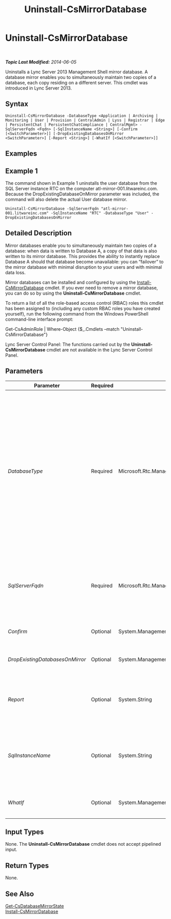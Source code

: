 ﻿---
title: Uninstall-CsMirrorDatabase
TOCTitle: Uninstall-CsMirrorDatabase
ms:assetid: a5b14259-6cf6-46b5-ae8d-3b5e4428dfaf
ms:mtpsurl: https://technet.microsoft.com/en-us/library/JJ205159(v=OCS.15)
ms:contentKeyID: 48185066
ms.date: 07/23/2014
mtps_version: v=OCS.15
---

<div data-xmlns="http://www.w3.org/1999/xhtml">

<div class="topic" data-xmlns="http://www.w3.org/1999/xhtml" data-msxsl="urn:schemas-microsoft-com:xslt" data-cs="http://msdn.microsoft.com/en-us/">

<div data-asp="http://msdn2.microsoft.com/asp">

# Uninstall-CsMirrorDatabase

</div>

<div id="mainSection">

<div id="mainBody">

<span> </span>

_**Topic Last Modified:** 2014-06-05_

Uninstalls a Lync Server 2013 Management Shell mirror database. A database mirror enables you to simultaneously maintain two copies of a database, each copy residing on a different server. This cmdlet was introduced in Lync Server 2013.

<div>

## Syntax

    Uninstall-CsMirrorDatabase -DatabaseType <Application | Archiving | Monitoring | User | Provision | CentralAdmin | Lyss | Registrar | Edge | PersistentChat | PersistentChatCompliance | CentralMgmt> -SqlServerFqdn <Fqdn> [-SqlInstanceName <String>] [-Confirm [<SwitchParameter>]] [-DropExistingDatabasesOnMirror <SwitchParameter>] [-Report <String>] [-WhatIf [<SwitchParameter>]]

</div>

<span id="Examples"></span>

<div>

## Examples

<div>

## Example 1

The command shown in Example 1 uninstalls the user database from the SQL Server instance RTC on the computer atl-mirror-001.litwareinc.com. Because the DropExistingDatabaseOnMirror parameter was included, the command will also delete the actual User database mirror.

    Uninstall-CsMirrorDatabase -SqlServerFqdn "atl-mirror-001.litwareinc.com" -SqlInstanceName "RTC" -DatabaseType "User" -DropExistingDatabasesOnMirror

</div>

</div>

<span id="DetailedDescription"></span>

<div>

## Detailed Description

Mirror databases enable you to simultaneously maintain two copies of a database: when data is written to Database A, a copy of that data is also written to its mirror database. This provides the ability to instantly replace Database A should that database become unavailable: you can “failover” to the mirror database with minimal disruption to your users and with minimal data loss.

Mirror databases can be installed and configured by using the [Install-CsMirrorDatabase](install-csmirrordatabase.md) cmdlet. If you ever need to remove a mirror database, you can do so by using the **Uninstall-CsMirrorDatabase** cmdlet.

To return a list of all the role-based access control (RBAC) roles this cmdlet has been assigned to (including any custom RBAC roles you have created yourself), run the following command from the Windows PowerShell command-line interface prompt:

Get-CsAdminRole | Where-Object {$\_.Cmdlets –match "Uninstall-CsMirrorDatabase"}

Lync Server Control Panel: The functions carried out by the **Uninstall-CsMirrorDatabase** cmdlet are not available in the Lync Server Control Panel.

</div>

<div>

## Parameters


<table>
<colgroup>
<col style="width: 25%" />
<col style="width: 25%" />
<col style="width: 25%" />
<col style="width: 25%" />
</colgroup>
<thead>
<tr class="header">
<th>Parameter</th>
<th>Required</th>
<th>Type</th>
<th>Description</th>
</tr>
</thead>
<tbody>
<tr class="odd">
<td><p><em>DatabaseType</em></p></td>
<td><p>Required</p></td>
<td><p>Microsoft.Rtc.Management.Deployment.DatabaseNameType</p></td>
<td><p>Type of mirror database to be installed. Allowed values are:</p>
<p>Application</p>
<p>Archiving</p>
<p>CentralAdmin</p>
<p>CentralMgmt</p>
<p>Edge</p>
<p>Lyss</p>
<p>Monitoring</p>
<p>PersistentChat</p>
<p>PersistentChatCompliance</p>
<p>Provision</p>
<p>Registrar</p>
<p>User</p></td>
</tr>
<tr class="even">
<td><p><em>SqlServerFqdn</em></p></td>
<td><p>Required</p></td>
<td><p>Microsoft.Rtc.Management.Deploy.Fqdn</p></td>
<td><p>Fully qualified domain name (FQDN) of the computer containing the database is to be uninstalled. For example:</p>
<p>-SqlServerFqdn atl-sql-001.litwareinc.com</p>
<p>This should be the FQDN of the primary SQL Server computer.</p></td>
</tr>
<tr class="odd">
<td><p><em>Confirm</em></p></td>
<td><p>Optional</p></td>
<td><p>System.Management.Automation.SwitchParameter</p></td>
<td><p>Prompts you for confirmation before executing the command.</p></td>
</tr>
<tr class="even">
<td><p><em>DropExistingDatabasesOnMirror</em></p></td>
<td><p>Optional</p></td>
<td><p>System.Management.Automation.SwitchParameter</p></td>
<td><p>When present, deletes any existing copies of the mirrored databases from the mirror server.</p></td>
</tr>
<tr class="odd">
<td><p><em>Report</em></p></td>
<td><p>Optional</p></td>
<td><p>System.String</p></td>
<td><p>Enables you to specify a file path for the log file created when the cmdlet runs. For example: -</p>
<p>Report &quot;C:\Logs\UnInstallDatabaseMirror.html&quot;</p></td>
</tr>
<tr class="even">
<td><p><em>SqlInstanceName</em></p></td>
<td><p>Optional</p></td>
<td><p>System.String</p></td>
<td><p>Name of the database instance where the database is to be installed. A database instance is simply a set of running processes that provides access to database files. If this parameter is omitted, the <strong>Uninstall-CsMirrorDatabase</strong> cmdlet will use the default SQL Server instance.</p></td>
</tr>
<tr class="odd">
<td><p><em>WhatIf</em></p></td>
<td><p>Optional</p></td>
<td><p>System.Management.Automation.SwitchParameter</p></td>
<td><p>Describes what would happen if you executed the command without actually executing the command.</p></td>
</tr>
</tbody>
</table>


</div>

<span id="InputTypes"></span>

<div>

## Input Types

None. The **Uninstall-CsMirrorDatabase** cmdlet does not accept pipelined input.

</div>

<span id="ReturnTypes"></span>

<div>

## Return Types

None.

</div>

<div>

## See Also


[Get-CsDatabaseMirrorState](get-csdatabasemirrorstate.md)  
[Install-CsMirrorDatabase](install-csmirrordatabase.md)  
  

</div>

</div>

<span> </span>

</div>

</div>

</div>

